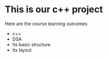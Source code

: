 <h1>This is our c++ project</h1>

<p>Here are the course learning outcomes</p>
<ul>
  <li>c++</li>
  <li>DSA</li>
  <li>Its basic structure</li>
  <li>Its layout</li>
</ul>